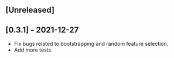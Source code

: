 ## [Unreleased]

## [0.3.1] - 2021-12-27

- Fix bugs related to bootstrapping and random feature selection.
- Add more tests.
